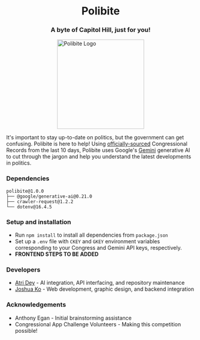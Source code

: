<h1 align="center">Polibite</h1><p align="center">
<h3 align="center">A byte of Capitol Hill, just for you!</h3><p align="center">
<p align="center">
  <div style="display: flex; justify-content: center; align-items: center;">
    <img src="https://cdn.discordapp.com/attachments/777961961576071169/1298437204497928243/logo.png?ex=67198f61&is=67183de1&hm=9bb31f6d1320f8e06bd5f7292ac8fccbd2f1af4509b297eaff513ab91cffca89&" width="232" height="238" alt="Polibite Logo"/>
  </div>
</p>

It's important to stay up-to-date on politics, but the government can get confusing. Polibite is here to help! Using [officially-sourced](https://github.com/LibraryOfCongress/api.congress.gov/) Congressional Records from the last 10 days, Polibite uses Google's [Gemini](https://github.com/google-gemini) generative AI to cut through the jargon and help you understand the latest developments in politics.

### Dependencies
```
polibite@1.0.0
├── @google/generative-ai@0.21.0
├── crawler-request@1.2.2
└── dotenv@16.4.5
```

### Setup and installation
* Run `npm install` to install all dependencies from `package.json`
* Set up a `.env` file with `CKEY` and `GKEY` environment variables corresponding to your Congress and Gemini API keys, respectively.
* **FRONTEND STEPS TO BE ADDED**

### Developers
* [Atri Dey](https://github.com/atride) - AI integration, API interfacing, and repository maintenance
* [Joshua Ko](https://github.com/Joshua-Ko7) - Web development, graphic design, and backend integration   

### Acknowledgements
* Anthony Egan - Initial brainstorming assistance
* Congressional App Challenge Volunteers - Making this competition possible!